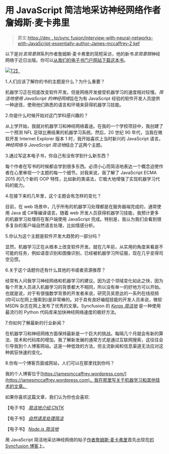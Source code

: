# 用 JavaScript 简洁地采访神经网络作者詹姆斯·麦卡弗里

> 原文:[https://dev . to/sync fusion/interview-with-neural-networks-with-JavaScript-essentially-author-James-mccaffrey-2 kef](https://dev.to/syncfusion/interview-with-neural-networks-with-javascript-succinctly-author-james-mccaffrey-2kef)

以下是对*言简意赅*系列作者詹姆斯·麦卡弗里的简短采访，他的新书*言简意赅*神经网络于近日出版。你可以[从我们的电子书门户网站下载这本书](https://www.syncfusion.com/ebooks/neural-networks-with-javascript-succinctly)。

[![](../Images/030f3f4f77a45e9d34be3f1e4dc74c1d.png)T2】](https://www.syncfusion.com/ebooks/neural-networks-with-javascript-succinctly)

1.人们应该了解你的书的主题是什么？为什么重要？

机器学习正在彻底改变软件开发。但是网络开发接受机器学习的速度相对较慢。*简洁地使用 JavaScript 的神经网络*旨在为有 JavaScript 经验的软件开发人员提供一种途径，使用他们熟悉的语言和环境来获得机器学习技能。

2.你是什么时候开始对这门学科感兴趣的？

从上学开始，我就对机器学习和神经网络着迷。在我的一个学校项目中，我创建了一个预测 NFL 足球比赛结果的机器学习系统。然后，20 世纪 90 年代，当我在微软开发 Internet Explorer 版本 1 时，我开始喜欢上当时新兴的 JavaScript 语言。*神经网络与 JavaScript 简洁地*结合了这两个主题。

3.通过写这本电子书，你自己有没有学到什么新东西？

每个作者在写书的时候都会学到很多东西。必须小心而简洁地表达一个概念迫使作者在心里审视一个主题的每一个细节。对我来说，我了解了 JavaScript ECMA 2015 的几个新的 OOP 特性，比如新的类语法，它极大地增强了实现机器学习代码的能力。

4.在接下来的几年里，这个主题会有怎样的变化？

目前，在 web 场景中，几乎所有的机器学习处理都是在服务器端完成的，通常使用 Java 或 C#等编译语言。随着 web 开发人员获得机器学习技能，我预计更多的机器学习处理将在客户端使用 JavaScript 完成。特别是，我认为我们会看到很多复杂的客户端自然语言处理，比如情感分析。

5.你认为这个主题是软件开发大趋势的一部分吗？

显然，机器学习正在从根本上改变软件开发。就在几年前，从实用的角度来看是不可能的任务，例如语音识别和图像识别，已经被机器学习所征服，现在几乎变得司空见惯。

6.关于这个话题你还有什么其他的书或者资源推荐？

经常有人问我学习神经网络和机器学习的建议。因为这个领域变化如此之快，因为每个开发人员进入机器学习的背景都大不相同，所以没有单一的好地方可以开始。也就是说，对于有很强数学背景的开发者来说，研究员吴恩达的一系列在线视频(你可以在网上搜索到)是非常棒的。对于具有良好编程技能的开发人员来说，微软 MSDN 杂志在网上发布了优秀的文章。Syncfusion 的 *[Keras 简洁地](https://www.syncfusion.com/ebooks/keras-succinctly)* 是一种使用最流行的 Python 代码库来加快神经网络速度的极好方法。

7.你如何了解最新的行业新闻？

在机器学习和神经网络方面保持最新是一个巨大的挑战。每隔几个月就会有新的算法、技术和代码库的增加。我了解新发展的通常方式是通过互联网搜索，这往往会引导我到个人博客网站。这是一种低效的方法，但主流新闻和信息渠道无法应对这种疯狂快速的变化。

8.你有一个博客页面或网站，人们可以在那里找到你吗？

我的个人博客位于[https://jamesmccaffrey.wordpress.com/](https://jamesmccaffrey.wordpress.com)，我在那里写关于机器学习和其他技术的文章。

如果你喜欢这篇文章，我们认为你也会喜欢:

【电子书】 *[简洁地介绍 CNTK](https://www.syncfusion.com/ebooks/cntk_succinctly)*

【电子书】 *[自然语言处理简洁](https://www.syncfusion.com/ebooks/natural_language_processing_succinctly)*

【电子书】 *[Node.js 简洁地](https://www.syncfusion.com/ebooks/nodejs)*

用 JavaScript 简洁地采访神经网络的帖子[作者詹姆斯·麦卡弗里](https://www.syncfusion.com/blogs/post/interview-with-neural-networks-with-javascript-succinctly-author-james-mccaffrey.aspx)首先出现在[的 Syncfusion 博客](https://www.syncfusion.com/blogs)上。